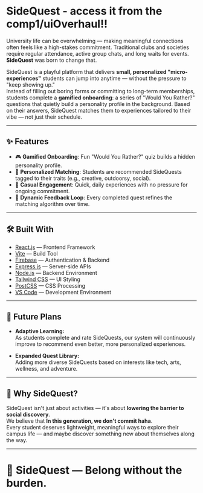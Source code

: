 # SideQuest - access it from the comp1/uiOverhaul!!

University life can be overwhelming — making meaningful connections often feels like a high-stakes commitment. Traditional clubs and societies require regular attendance, active group chats, and long waits for events.  
**SideQuest** was born to change that.

SideQuest is a playful platform that delivers **small, personalized "micro-experiences"** students can jump into anytime — without the pressure to "keep showing up."  
Instead of filling out boring forms or committing to long-term memberships, students complete a **gamified onboarding**: a series of "Would You Rather?" questions that quietly build a personality profile in the background. Based on their answers, SideQuest matches them to experiences tailored to their vibe — not just their schedule.

---

## ✨ Features

- 🎮 **Gamified Onboarding**: Fun "Would You Rather?" quiz builds a hidden personality profile.
- 🎯 **Personalized Matching**: Students are recommended SideQuests tagged to their traits (e.g., creative, outdoorsy, social).
- 🚀 **Casual Engagement**: Quick, daily experiences with no pressure for ongoing commitment.
- 🔄 **Dynamic Feedback Loop**: Every completed quest refines the matching algorithm over time.

---

## 🛠 Built With

- [React.js](https://react.dev/) — Frontend Framework
- [Vite](https://vitejs.dev/) — Build Tool
- [Firebase](https://firebase.google.com/) — Authentication & Backend
- [Express.js](https://expressjs.com/) — Server-side APIs
- [Node.js](https://nodejs.org/) — Backend Environment
- [Tailwind CSS](https://tailwindcss.com/) — UI Styling
- [PostCSS](https://postcss.org/) — CSS Processing
- [VS Code](https://code.visualstudio.com/) — Development Environment

---

## 🚀 Future Plans

- **Adaptive Learning:**  
  As students complete and rate SideQuests, our system will continuously improve to recommend even better, more personalized experiences.

- **Expanded Quest Library:**  
  Adding more diverse SideQuests based on interests like tech, arts, wellness, and adventure.

---

## 🎯 Why SideQuest?

SideQuest isn't just about activities — it's about **lowering the barrier to social discovery**.  
We believe that **In this generation, we don't  commit haha**.  
Every student deserves lightweight, meaningful ways to explore their campus life — and maybe discover something new about themselves along the way.

---

# 🌟 SideQuest — Belong without the burden.
